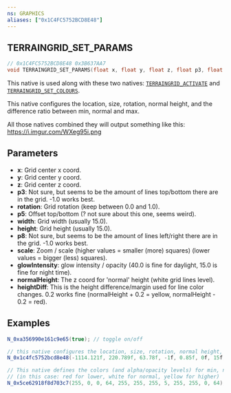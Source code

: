 ```yaml
---
ns: GRAPHICS
aliases: ["0x1C4FC5752BCD8E48"]
---
```

## TERRAINGRID_SET_PARAMS

```c
// 0x1C4FC5752BCD8E48 0x3B637AA7
void TERRAINGRID_SET_PARAMS(float x, float y, float z, float p3, float rotation, float p5, float width, float height, float p8, float scale, float glowIntensity, float normalHeight, float heightDiff);
```

This native is used along with these two natives: [`TERRAINGRID_ACTIVATE`](#_0xA356990E161C9E65) and [`TERRAINGRID_SET_COLOURS`](#_0x5CE62918F8D703C7).

This native configures the location, size, rotation, normal height, and the difference ratio between min, normal and max.

All those natives combined they will output something like this: https://i.imgur.com/WXeg95i.png

## Parameters
* **x**: Grid center x coord.
* **y**: Grid center y coord.
* **z**: Grid center z coord.
* **p3**: Not sure, but seems to be the amount of lines top/bottom there are in the grid. -1.0 works best.
* **rotation**: Grid rotation (keep between 0.0 and 1.0).
* **p5**: Offset top/bottom (? not sure about this one, seems weird).
* **width**: Grid width (usually 15.0).
* **height**: Grid height (usually 15.0).
* **p8**: Not sure, but seems to be the amount of lines left/right there are in the grid. -1.0 works best.
* **scale**: Zoom / scale (higher values = smaller (more) squares) (lower values = bigger (less) squares).
* **glowIntensity**: glow intensity / opacity (40.0 is fine for daylight, 15.0 is fine for night time).
* **normalHeight**: The z coord for 'normal' height (white grid lines level).
* **heightDiff**: This is the height difference/margin used for line color changes. 0.2 works fine (normalHeight + 0.2 = yellow, normalHeight - 0.2 = red).

## Examples
```cs
N_0xa356990e161c9e65(true); // toggle on/off

// this native configures the location, size, rotation, normal height, and the difference ratio between min, normal and max.
N_0x1c4fc5752bcd8e48(-1114.121f, 220.789f, 63.78f, -1f, 0.85f, 0f, 15f, 15f, -1f, 20f, 40f, 63.78f, 0.2f);

// This native defines the colors (and alpha/opacity levels) for min, normal and max heights.
// (in this case: red for lower, white for normal, yellow for higher)
N_0x5ce62918f8d703c7(255, 0, 0, 64, 255, 255, 255, 5, 255, 255, 0, 64);
```


